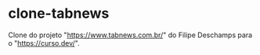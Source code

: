 # clone-tabnews
Clone do projeto "https://www.tabnews.com.br/" do Filipe Deschamps para o "https://curso.dev/".
